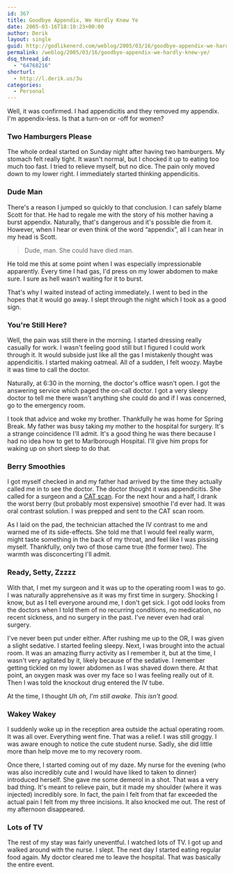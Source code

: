 ```yaml
---
id: 367
title: Goodbye Appendix, We Hardly Knew Ye
date: 2005-03-16T18:10:23+00:00
author: Derik
layout: single
guid: http://godlikenerd.com/weblog/2005/03/16/goodbye-appendix-we-hardly-knew-ye/
permalink: /weblog/2005/03/16/goodbye-appendix-we-hardly-knew-ye/
dsq_thread_id:
  - "64768216"
shorturl:
  - http://l.derik.us/3u
categories:
  - Personal
---
```

Well, it was confirmed. I had appendicitis and they removed my appendix. I'm appendix-less. Is that a turn-on or -off for women? <!--more-->

### Two Hamburgers Please

The whole ordeal started on Sunday night after having two hamburgers. My stomach felt really tight. It wasn't normal, but I chocked it up to eating too much too fast. I tried to relieve myself, but no dice. The pain only moved down to my lower right. I immediately started thinking appendicitis.

### Dude Man

There's a reason I jumped so quickly to that conclusion. I can safely blame Scott for that. He had to regale me with the story of his mother having a burst appendix. Naturally, that's dangerous and it's possible die from it. However, when I hear or even think of the word &#8220;appendix&#8221;, all I can hear in my head is Scott.

> Dude, man. She could have died man.

He told me this at some point when I was especially impressionable apparently. Every time I had gas, I'd press on my lower abdomen to make sure. I sure as hell wasn't waiting for it to burst.

That's why I waited instead of acting immediately. I went to bed in the hopes that it would go away. I slept through the night which I took as a good sign.

### You're Still Here?

Well, the pain was still there in the morning. I started dressing really casually for work. I wasn't feeling good still but I figured I could work through it. It would subside just like all the gas I mistakenly thought was appendicitis. I started making oatmeal. All of a sudden, I felt woozy. Maybe it was time to call the doctor.

Naturally, at 6:30 in the morning, the doctor's office wasn't open. I got the answering service which paged the on-call doctor. I got a very sleepy doctor to tell me there wasn't anything she could do and if I was concerned, go to the emergency room.

I took that advice and woke my brother. Thankfully he was home for Spring Break. My father was busy taking my mother to the hospital for surgery. It's a strange coincidence I'll admit. It's a good thing he was there because I had no idea how to get to Marlborough Hospital. I'll give him props for waking up on short sleep to do that.

### Berry Smoothies

I got myself checked in and my father had arrived by the time they actually called me in to see the doctor. The doctor thought it was appendicitis. She called for a surgeon and a [CAT scan](http://science.howstuffworks.com/cat-scan.htm). For the next hour and a half, I drank the worst berry (but probably most expensive) smoothie I'd ever had. It was oral contrast solution. I was prepped and sent to the CAT scan room.

As I laid on the pad, the technician attached the IV contrast to me and warned me of its side-effects. She told me that I would feel really warm, might taste something in the back of my throat, and feel like I was pissing myself. Thankfully, only two of those came true (the former two). The warmth was disconcerting I'll admit.

### Ready, Setty, Zzzzz

With that, I met my surgeon and it was up to the operating room I was to go. I was naturally apprehensive as it was my first time in surgery. Shocking I know, but as I tell everyone around me, I don't get sick. I got odd looks from the doctors when I told them of no recurring conditions, no medication, no recent sickness, and no surgery in the past. I've never even had oral surgery.

I've never been put under either. After rushing me up to the OR, I was given a slight sedative. I started feeling sleepy. Next, I was brought into the actual room. It was an amazing flurry activity as I remember it, but at the time, I wasn't very agitated by it, likely because of the sedative. I remember getting tickled on my lower abdomen as I was shaved down there. At that point, an oxygen mask was over my face so I was feeling really out of it. Then I was told the knockout drug entered the IV tube.

At the time, I thought _Uh oh, I'm still awake. This isn't good._

### Wakey Wakey

I suddenly woke up in the reception area outside the actual operating room. It was all over. Everything went fine. That was a relief. I was still groggy. I was aware enough to notice the cute student nurse. Sadly, she did little more than help move me to my recovery room.

Once there, I started coming out of my daze. My nurse for the evening (who was also incredibly cute and I would have liked to taken to dinner) introduced herself. She gave me some demerol in a shot. That was a very bad thing. It's meant to relieve pain, but it made my shoulder (where it was injected) incredibly sore. In fact, the pain I felt from that far exceeded the actual pain I felt from my three incisions. It also knocked me out. The rest of my afternoon disappeared.

### Lots of TV

The rest of my stay was fairly uneventful. I watched lots of TV. I got up and walked around with the nurse. I slept. The next day I started eating regular food again. My doctor cleared me to leave the hospital. That was basically the entire event.